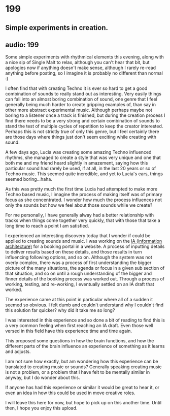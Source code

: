 # 199
## Simple experiments in creation.
audio: 199
---

Some simple experiments with rhythmical elements this evening, along with a nice sip of Single Malt to relax, although you can't hear that bit, but apologies now if anything doesn't make sense, although I rarely re-read anything before posting, so I imagine it is probably no different than normal :)

I often find that with creating Techno it is ever so hard to get a good combination of sounds to really stand out as interesting. Very easily things can fall into an almost boring combination of sound, one genre that I feel generally being much harder to create gripping examples of, than say in other more abstract experimental music. Although perhaps maybe not boring to a listener once a track is finished, but during the creation process I find there needs to be a very strong and certain combination of sounds to stand the test of multiple cycles of repetition to keep the creator interested. Perhaps this is not strictly true of only this genre, but I feel certainly there are those days where things just don't seem exciting while creating with sound.

A few days ago, Lucia was creating some amazing Techno influenced rhythms, she managed to create a style that was very unique and one that both me and my friend heard slightly in amazement, saying how this particular sound had rarely be used, if at all, in the last 20 years or so of Techno music. This seemed quite incredible, and yet to Lucia's ears, things seemed boring…haha.

As this was pretty much the first time Lucia had attempted to make more Techno based music, I imagine the process of making itself was of primary focus as she concentrated. I wonder how much the process influences not only the sounds but how we feel about those sounds while we create? 

For me personally, I have generally alway had a better relationship with tracks when things come together very quickly, that with those that take a long time to reach a point I am satisfied.

I experienced an interesting discovery today that I wonder if could be applied to creating sounds and music. I was working on the <a href="http://en.wikipedia.org/wiki/Information_architecture" title="IA (information architecture)" target="_blank">IA (information architecture)</a> for a booking portal in a website. A process of inputting details to deliver results based on these details, and those results in turn influencing following options, and so on. Although the system was not overly complex, there was a process of first understanding the bigger picture of the many situations, the agenda or focus in a given sub section of that situation, and so on until a rough understanding of the bigger and finner details of the booking process was worked out. Through a process of working, testing, and re-working, I eventually settled on an IA draft that worked.

The experience came at this point in particular where all of a sudden it seemed so obvious. I felt dumb and couldn't understand why I couldn't find this solution far quicker? why did it take me so long?

I was interested in this experience and so done a bit of reading to find this is a very common feeling when first reaching an IA draft. Even those well versed in this field have this experience time and time again. 

This proposed some questions in how the brain functions, and how the different parts of the brain influence an experience of something as it learns and adjusts.

I am not sure how exactly, but am wondering how this experience can be translated to creating music or sounds? Generally speaking creating music is not a problem, or a problem that I have felt to be mentally similar in anyway, but I do wonder about this.

If anyone has had this experience or similar it would be great to hear it, or even an idea in how this could be used in move creative roles.

I will leave this here for now, but hope to pick up on this another time. Until then, I hope you enjoy this upload.